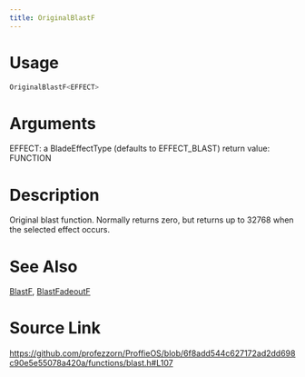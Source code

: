 ```yaml
---
title: OriginalBlastF
---
```


# Usage
```cpp
OriginalBlastF<EFFECT>
```

# Arguments
EFFECT: a BladeEffectType (defaults to EFFECT_BLAST)
return value: FUNCTION

# Description
Original blast function. Normally returns zero, but
returns up to 32768 when the selected effect occurs.

# See Also
[BlastF](/config/functions/BlastF.html), [BlastFadeoutF](/config/functions/BlastFadeoutF.html)

# Source Link
https://github.com/profezzorn/ProffieOS/blob/6f8add544c627172ad2dd698c90e5e55078a420a/functions/blast.h#L107
